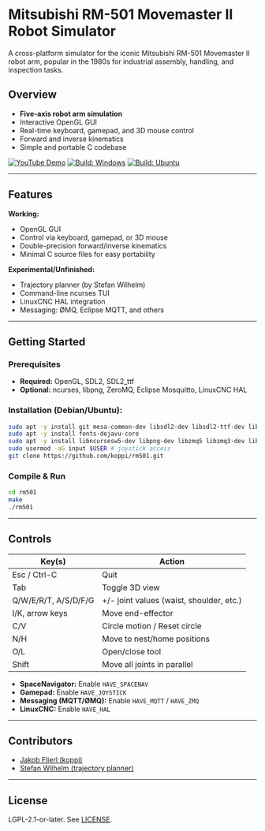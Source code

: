 # Mitsubishi RM-501 Movemaster II Robot Simulator

A cross-platform simulator for the iconic Mitsubishi RM-501 Movemaster II robot arm, popular in the 1980s for industrial assembly, handling, and inspection tasks.

## Overview

- **Five-axis robot arm simulation**
- Interactive OpenGL GUI
- Real-time keyboard, gamepad, and 3D mouse control
- Forward and inverse kinematics
- Simple and portable C codebase

[![YouTube Demo](https://markdown-videos-api.jorgenkh.no/url?url=https%3A%2F%2Fwww.youtube.com%2Fwatch%3Fv%3DdLeDPIRKhOw)](https://www.youtube.com/watch?v=dLeDPIRKhOw)
[![Build: Windows](../../actions/workflows/windows.yml/badge.svg)](../../actions/workflows/windows.yml)
[![Build: Ubuntu](../../actions/workflows/ubuntu.yml/badge.svg)](../../actions/workflows/ubuntu.yml)

---

## Features

**Working:**
- OpenGL GUI
- Control via keyboard, gamepad, or 3D mouse
- Double-precision forward/inverse kinematics
- Minimal C source files for easy portability

**Experimental/Unfinished:**
- Trajectory planner (by Stefan Wilhelm)
- Command-line ncurses TUI
- LinuxCNC HAL integration
- Messaging: ØMQ, Eclipse MQTT, and others

---

## Getting Started

### Prerequisites

- **Required:** OpenGL, SDL2, SDL2_ttf
- **Optional:** ncurses, libpng, ZeroMQ, Eclipse Mosquitto, LinuxCNC HAL

### Installation (Debian/Ubuntu):

```bash
sudo apt -y install git mesa-common-dev libsdl2-dev libsdl2-ttf-dev libsdl2-image-dev freeglut3-dev
sudo apt -y install fonts-dejavu-core
sudo apt -y install libncursesw5-dev libpng-dev libzmq5 libzmq3-dev libpaho-mqtt-dev mosquitto linuxcnc-uspace-dev
sudo usermod -aG input $USER # joystick access
git clone https://github.com/koppi/rm501.git
```

### Compile & Run

```bash
cd rm501
make
./rm501
```

---

## Controls

| Key(s)                               | Action                                |
|-------------------------------------- |---------------------------------------|
| Esc / Ctrl-C                         | Quit                                  |
| Tab                                  | Toggle 3D view                        |
| Q/W/E/R/T, A/S/D/F/G                 | +/- joint values (waist, shoulder, etc.) |
| I/K, arrow keys                      | Move end-effector                     |
| C/V                                  | Circle motion / Reset circle          |
| N/H                                  | Move to nest/home positions           |
| O/L                                  | Open/close tool                       |
| Shift                                | Move all joints in parallel           |

- **SpaceNavigator:** Enable `HAVE_SPACENAV`
- **Gamepad:** Enable `HAVE_JOYSTICK`
- **Messaging (MQTT/ØMQ):** Enable `HAVE_MQTT` / `HAVE_ZMQ`
- **LinuxCNC:** Enable `HAVE_HAL`

---

## Contributors

- [Jakob Flierl (koppi)](https://github.com/koppi)
- [Stefan Wilhelm (trajectory planner)](https://atwillys.de/content/cc/trajectory-generator-in-c)

---

## License

LGPL-2.1-or-later. See [LICENSE](LICENSE).
